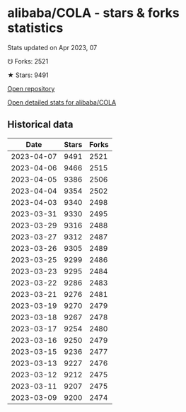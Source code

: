 # alibaba/COLA - stars & forks statistics

Stats updated on Apr 2023, 07

☋ Forks: 2521

★ Stars: 9491

[Open repository](https://github.com/alibaba/COLA)

[Open detailed stats for alibaba/COLA](https://reviewgithub.com/rep/alibaba/COLA)

## Historical data
| Date | Stars | Forks |
|------|-------|-------|
| 2023-04-07 | 9491 | 2521 | 
| 2023-04-06 | 9466 | 2515 | 
| 2023-04-05 | 9386 | 2506 | 
| 2023-04-04 | 9354 | 2502 | 
| 2023-04-03 | 9340 | 2498 | 
| 2023-03-31 | 9330 | 2495 | 
| 2023-03-29 | 9316 | 2488 | 
| 2023-03-27 | 9312 | 2487 | 
| 2023-03-26 | 9305 | 2489 | 
| 2023-03-25 | 9299 | 2486 | 
| 2023-03-23 | 9295 | 2484 | 
| 2023-03-22 | 9286 | 2483 | 
| 2023-03-21 | 9276 | 2481 | 
| 2023-03-19 | 9270 | 2479 | 
| 2023-03-18 | 9267 | 2478 | 
| 2023-03-17 | 9254 | 2480 | 
| 2023-03-16 | 9250 | 2479 | 
| 2023-03-15 | 9236 | 2477 | 
| 2023-03-13 | 9227 | 2476 | 
| 2023-03-12 | 9212 | 2475 | 
| 2023-03-11 | 9207 | 2475 | 
| 2023-03-09 | 9200 | 2474 | 

